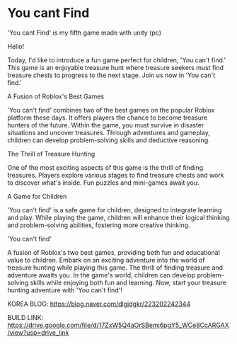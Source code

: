 # You cant Find
'You cant Find' is my  fifth game made with unity (pc)

Hello!

Today, I'd like to introduce a fun game perfect for children, 'You can't find.'
This game is an enjoyable treasure hunt where treasure seekers must find treasure chests to progress to the next stage.
Join us now in 'You can't find.'


A Fusion of Roblox's Best Games

'You can't find' combines two of the best games on the popular Roblox platform these days.
It offers players the chance to become treasure hunters of the future.
Within the game, you must survive in disaster situations and uncover treasures.
Through adventures and gameplay, children can develop problem-solving skills and deductive reasoning.


The Thrill of Treasure Hunting

One of the most exciting aspects of this game is the thrill of finding treasures.
Players explore various stages to find treasure chests and work to discover what's inside.
Fun puzzles and mini-games await you.


A Game for Children

'You can't find' is a safe game for children, designed to integrate learning and play.
While playing the game, children will enhance their logical thinking and problem-solving abilities, fostering more creative thinking.


'You can't find'

A fusion of Roblox's two best games, providing both fun and educational value to children.
Embark on an exciting adventure into the world of treasure hunting while playing this game.
The thrill of finding treasure and adventure awaits you.
In the game's world, children can develop problem-solving skills while enjoying both fun and learning.
Now, start your treasure hunting adventure with 'You can't find'!


KOREA BLOG: https://blog.naver.com/dlgidgkr/223202242344

BUILD LINK: https://drive.google.com/file/d/17ZxW5Q4aOrSBemj6pgY5_WCe8CcARGAX/view?usp=drive_link


